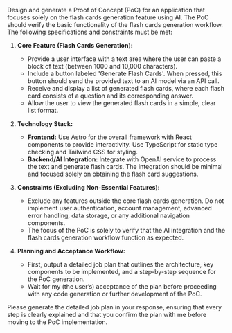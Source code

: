 Design and generate a Proof of Concept (PoC) for an application that focuses solely on the flash cards generation feature using AI. The PoC should verify the basic functionality of the flash cards generation workflow. The following specifications and constraints must be met:

1. **Core Feature (Flash Cards Generation):**
   - Provide a user interface with a text area where the user can paste a block of text (between 1000 and 10,000 characters).
   - Include a button labeled 'Generate Flash Cards'. When pressed, this button should send the provided text to an AI model via an API call.
   - Receive and display a list of generated flash cards, where each flash card consists of a question and its corresponding answer.
   - Allow the user to view the generated flash cards in a simple, clear list format.

2. **Technology Stack:**
   - **Frontend:** Use Astro for the overall framework with React components to provide interactivity. Use TypeScript for static type checking and Tailwind CSS for styling.
   - **Backend/AI Integration:** Integrate with OpenAI service to process the text and generate flash cards. The integration should be minimal and focused solely on obtaining the flash card suggestions.

3. **Constraints (Excluding Non-Essential Features):**
   - Exclude any features outside the core flash cards generation. Do not implement user authentication, account management, advanced error handling, data storage, or any additional navigation components.
   - The focus of the PoC is solely to verify that the AI integration and the flash cards generation workflow function as expected.

4. **Planning and Acceptance Workflow:**
   - First, output a detailed job plan that outlines the architecture, key components to be implemented, and a step-by-step sequence for the PoC generation.
   - Wait for my (the user’s) acceptance of the plan before proceeding with any code generation or further development of the PoC.

Please generate the detailed job plan in your response, ensuring that every step is clearly explained and that you confirm the plan with me before moving to the PoC implementation.